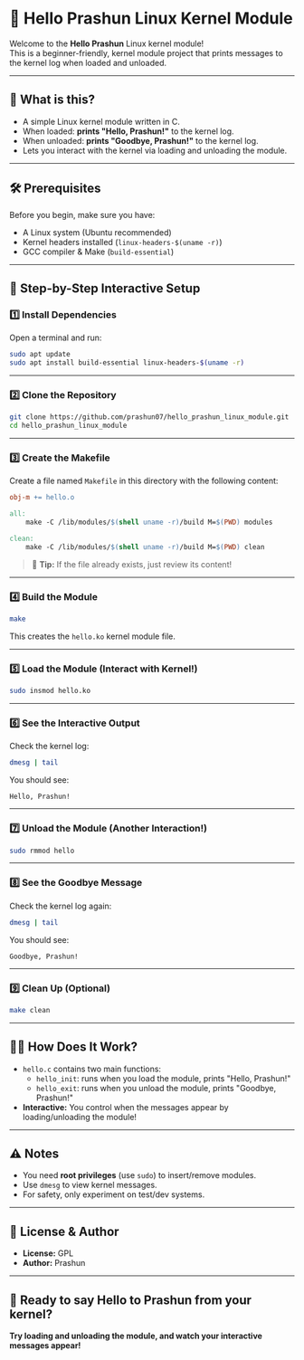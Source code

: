 # 👋 Hello Prashun Linux Kernel Module

Welcome to the **Hello Prashun** Linux kernel module!  
This is a beginner-friendly, kernel module project that prints messages to the kernel log when loaded and unloaded.

---

## 🤔 What is this?

- A simple Linux kernel module written in C. 
- When loaded: **prints "Hello, Prashun!"** to the kernel log.
- When unloaded: **prints "Goodbye, Prashun!"** to the kernel log.
- Lets you interact with the kernel via loading and unloading the module.

---

## 🛠 Prerequisites

Before you begin, make sure you have:

- A Linux system (Ubuntu recommended)
- Kernel headers installed (`linux-headers-$(uname -r)`)
- GCC compiler & Make (`build-essential`)

---

## 🚀 Step-by-Step Interactive Setup

### 1️⃣ Install Dependencies

Open a terminal and run:

```bash
sudo apt update
sudo apt install build-essential linux-headers-$(uname -r)
```

---

### 2️⃣ Clone the Repository

```bash
git clone https://github.com/prashun07/hello_prashun_linux_module.git
cd hello_prashun_linux_module
```

---

### 3️⃣ Create the Makefile

Create a file named `Makefile` in this directory with the following content:

```makefile
obj-m += hello.o

all:
	make -C /lib/modules/$(shell uname -r)/build M=$(PWD) modules

clean:
	make -C /lib/modules/$(shell uname -r)/build M=$(PWD) clean
```

> 📝 **Tip:** If the file already exists, just review its content!

---

### 4️⃣ Build the Module

```bash
make
```

This creates the `hello.ko` kernel module file.

---

### 5️⃣ Load the Module (Interact with Kernel!)

```bash
sudo insmod hello.ko
```

---

### 6️⃣ See the Interactive Output

Check the kernel log:

```bash
dmesg | tail
```

You should see:

```
Hello, Prashun!
```

---

### 7️⃣ Unload the Module (Another Interaction!)

```bash
sudo rmmod hello
```

---

### 8️⃣ See the Goodbye Message

Check the kernel log again:

```bash
dmesg | tail
```

You should see:

```
Goodbye, Prashun!
```

---

### 9️⃣ Clean Up (Optional)

```bash
make clean
```

---

## 🧑‍💻 How Does It Work?

- `hello.c` contains two main functions:
    - `hello_init`: runs when you load the module, prints "Hello, Prashun!"
    - `hello_exit`: runs when you unload the module, prints "Goodbye, Prashun!"
- **Interactive:** You control when the messages appear by loading/unloading the module!

---

## ⚠️ Notes

- You need **root privileges** (use `sudo`) to insert/remove modules.
- Use `dmesg` to view kernel messages.
- For safety, only experiment on test/dev systems.

---

## 📄 License & Author

- **License:** GPL
- **Author:** Prashun

---

## 🏁 Ready to say Hello to Prashun from your kernel?  
**Try loading and unloading the module, and watch your interactive messages appear!**
